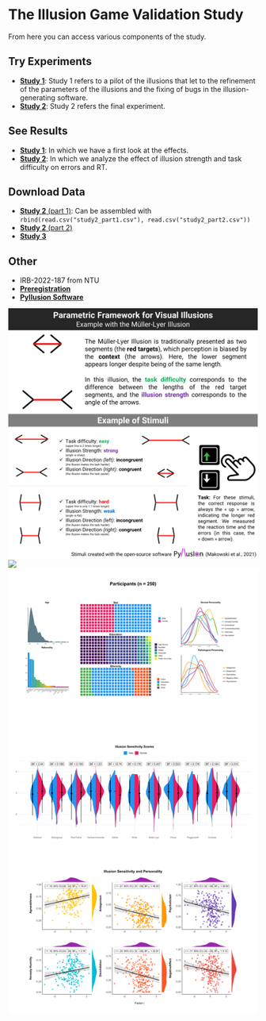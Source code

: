 # The Illusion Game Validation Study

From here you can access various components of the study.

## Try Experiments

<!-- - [**Study 0**](https://realitybending.github.io/IllusionGameValidation/study0/index.html): Study 0 refers to an un-analyzed pilot of the perceptual task without the illusion (only the targets). -->
- [**Study 1**](https://realitybending.github.io/IllusionGameValidation/study1/index.html): Study 1 refers to a pilot of the illusions that let to the refinement of the parameters of the illusions and the fixing of bugs in the illusion-generating software.
- [**Study 2**](https://realitybending.github.io/IllusionGameValidation/study2/index.html): Study 2 refers the final experiment.


## See Results

- [**Study 1**](https://realitybending.github.io/IllusionGameValidation/study1/study1.html): In which we have a first look at the effects.
- [**Study 2**](https://realitybending.github.io/IllusionGameValidation/study2/study2.html): In which we analyze the effect of illusion strength and task difficulty on errors and RT.

## Download Data

- [**Study 2** (part 1)](data/study2_part1.csv): Can be assembled with `rbind(read.csv("study2_part1.csv"), read.csv("study2_part2.csv"))`
- [**Study 2** (part 2)](data/study2_part2.csv)
- [**Study 3**](data/study3.csv)

## Other

- IRB-2022-187 from NTU
- [**Preregistration**](https://osf.io/5d6xp)
- [**Pyllusion Software**](https://github.com/RealityBending/Pyllusion)


![](figures/Figure1.png)
![](figures/Figure2.png)
![](figures/Figure3.png)